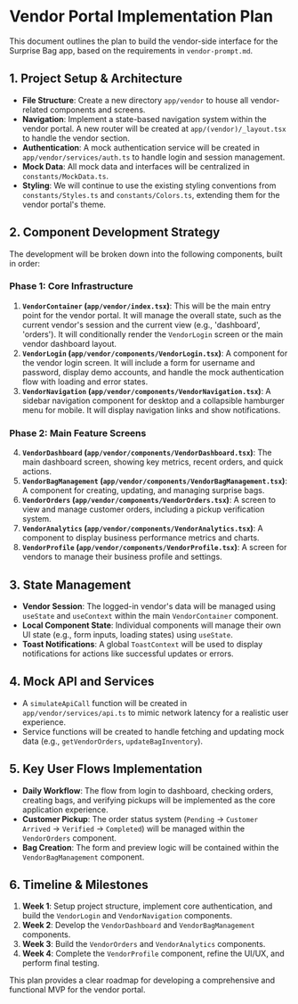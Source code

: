 # Vendor Portal Implementation Plan

This document outlines the plan to build the vendor-side interface for the Surprise Bag app, based on the requirements in `vendor-prompt.md`.

## 1. Project Setup & Architecture

- **File Structure**: Create a new directory `app/vendor` to house all vendor-related components and screens.
- **Navigation**: Implement a state-based navigation system within the vendor portal. A new router will be created at `app/(vendor)/_layout.tsx` to handle the vendor section.
- **Authentication**: A mock authentication service will be created in `app/vendor/services/auth.ts` to handle login and session management.
- **Mock Data**: All mock data and interfaces will be centralized in `constants/MockData.ts`.
- **Styling**: We will continue to use the existing styling conventions from `constants/Styles.ts` and `constants/Colors.ts`, extending them for the vendor portal's theme.

## 2. Component Development Strategy

The development will be broken down into the following components, built in order:

### Phase 1: Core Infrastructure

1.  **`VendorContainer` (`app/vendor/index.tsx`)**: This will be the main entry point for the vendor portal. It will manage the overall state, such as the current vendor's session and the current view (e.g., 'dashboard', 'orders'). It will conditionally render the `VendorLogin` screen or the main vendor dashboard layout.
2.  **`VendorLogin` (`app/vendor/components/VendorLogin.tsx`)**: A component for the vendor login screen. It will include a form for username and password, display demo accounts, and handle the mock authentication flow with loading and error states.
3.  **`VendorNavigation` (`app/vendor/components/VendorNavigation.tsx`)**: A sidebar navigation component for desktop and a collapsible hamburger menu for mobile. It will display navigation links and show notifications.

### Phase 2: Main Feature Screens

4.  **`VendorDashboard` (`app/vendor/components/VendorDashboard.tsx`)**: The main dashboard screen, showing key metrics, recent orders, and quick actions.
5.  **`VendorBagManagement` (`app/vendor/components/VendorBagManagement.tsx`)**: A component for creating, updating, and managing surprise bags.
6.  **`VendorOrders` (`app/vendor/components/VendorOrders.tsx`)**: A screen to view and manage customer orders, including a pickup verification system.
7.  **`VendorAnalytics` (`app/vendor/components/VendorAnalytics.tsx`)**: A component to display business performance metrics and charts.
8.  **`VendorProfile` (`app/vendor/components/VendorProfile.tsx`)**: A screen for vendors to manage their business profile and settings.

## 3. State Management

- **Vendor Session**: The logged-in vendor's data will be managed using `useState` and `useContext` within the main `VendorContainer` component.
- **Local Component State**: Individual components will manage their own UI state (e.g., form inputs, loading states) using `useState`.
- **Toast Notifications**: A global `ToastContext` will be used to display notifications for actions like successful updates or errors.

## 4. Mock API and Services

- A `simulateApiCall` function will be created in `app/vendor/services/api.ts` to mimic network latency for a realistic user experience.
- Service functions will be created to handle fetching and updating mock data (e.g., `getVendorOrders`, `updateBagInventory`).

## 5. Key User Flows Implementation

- **Daily Workflow**: The flow from login to dashboard, checking orders, creating bags, and verifying pickups will be implemented as the core application experience.
- **Customer Pickup**: The order status system (`Pending` -> `Customer Arrived` -> `Verified` -> `Completed`) will be managed within the `VendorOrders` component.
- **Bag Creation**: The form and preview logic will be contained within the `VendorBagManagement` component.

## 6. Timeline & Milestones

1.  **Week 1**: Setup project structure, implement core authentication, and build the `VendorLogin` and `VendorNavigation` components.
2.  **Week 2**: Develop the `VendorDashboard` and `VendorBagManagement` components.
3.  **Week 3**: Build the `VendorOrders` and `VendorAnalytics` components.
4.  **Week 4**: Complete the `VendorProfile` component, refine the UI/UX, and perform final testing.

This plan provides a clear roadmap for developing a comprehensive and functional MVP for the vendor portal.
